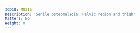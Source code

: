 ```yaml
---
ICD10: M8315
Description: "Senile osteomalacia: Pelvic region and thigh"
Matters: No
Weight: 0
---
```

